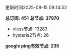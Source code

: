 更新时间2025-08-15 09:14:52

**总订阅: 451**
**总节点: 37970**
- vless节点: 13283
- hysteria2节点: 26

**google ping有效节点: 235**
